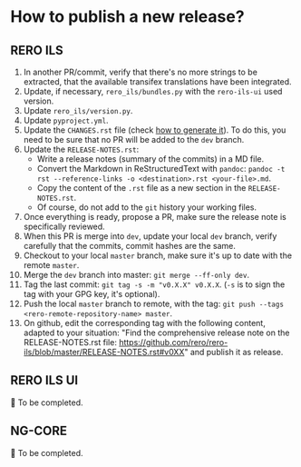 # How to publish a new release?

## RERO ILS

1. In another PR/commit, verify that there's no more strings to be extracted,
   that the available transifex translations have been integrated.
1. Update, if necessary, `rero_ils/bundles.py` with the `rero-ils-ui` used
   version.
1. Update `rero_ils/version.py`.
1. Update `pyproject.yml`.
1. Update the `CHANGES.rst` file (check 
   [how to generate it](generate-changelog.md)). To do this, you need to be
   sure that no PR will be added to the `dev` branch.
1. Update the `RELEASE-NOTES.rst`:
    - Write a release notes (summary of the commits) in a MD file.
    - Convert the Markdown in ReStructuredText with `pandoc`:
  `pandoc -t rst --reference-links -o <destination>.rst <your-file>.md`.
    - Copy the content of the `.rst` file as a new section in the
  `RELEASE-NOTES.rst`.
    - Of course, do not add to the `git` history your working files.
1. Once everything is ready, propose a PR, make sure the release note is
   specifically reviewed.
1. When this PR is merge into `dev`, update your local `dev` branch, verify
   carefully that the commits, commit hashes are the same.
1. Checkout to your local `master` branch, make sure it's up to date with the
   remote `master`.
1. Merge the `dev` branch into master: `git merge --ff-only dev`.
1. Tag the last commit: `git tag -s -m "v0.X.X" v0.X.X`. (`-s` is to sign the
   tag with your GPG key, it's optional).
1. Push the local `master` branch to remote, with the tag: `git push --tags
   <rero-remote-repository-name> master`.
1. On github, edit the corresponding tag with the following content, adapted to
   your situation: "Find the comprehensive release note on the RELEASE-NOTES.rst
   file: https://github.com/rero/rero-ils/blob/master/RELEASE-NOTES.rst#v0XX" 
   and publish it as release.

## RERO ILS UI

:construction: To be completed.

## NG-CORE

:construction: To be completed.
